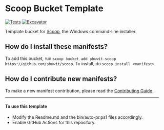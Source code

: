 # Scoop Bucket Template

[![Tests](https://github.com/phuwit/scoop/actions/workflows/ci.yml/badge.svg)](https://github.com/phuwit/scoop/actions/workflows/ci.yml) [![Excavator](https://github.com/phuwit/scoop/actions/workflows/excavator.yml/badge.svg)](https://github.com/phuwit/scoop/actions/workflows/excavator.yml)

Template bucket for [Scoop](https://scoop.sh), the Windows command-line installer.

How do I install these manifests?
---------------------------------

To add this bucket, run `scoop bucket add phuwit-scoop https://github.com/phuwit/scoop`. To install, do `scoop install <manifest>`.

How do I contribute new manifests?
----------------------------------

To make a new manifest contribution, please read the [Contributing Guide](https://github.com/ScoopInstaller/.github/blob/main/.github/CONTRIBUTING.md).

----

#### To use this template

- Modify the Readme.md and the bin/auto-pr.ps1 files accordingly.
- Enable GitHub Actions for this repository.
